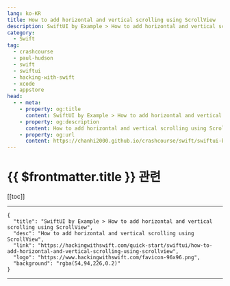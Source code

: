 ```yaml
---
lang: ko-KR
title: How to add horizontal and vertical scrolling using ScrollView
description: SwiftUI by Example > How to add horizontal and vertical scrolling using ScrollView
category:
  - Swift
tag: 
  - crashcourse
  - paul-hudson
  - swift
  - swiftui
  - hacking-with-swift
  - xcode
  - appstore
head:
  - - meta:
    - property: og:title
      content: SwiftUI by Example > How to add horizontal and vertical scrolling using ScrollView
    - property: og:description
      content: How to add horizontal and vertical scrolling using ScrollView
    - property: og:url
      content: https://chanhi2000.github.io/crashcourse/swift/swiftui-by-example/05-stacks-grids-scrollviews/how-to-add-horizontal-and-vertical-scrolling-using-scrollview.html
---
```


# {{ $frontmatter.title }} 관련

[[toc]]

---

```component VPCard
{
  "title": "SwiftUI by Example > How to add horizontal and vertical scrolling using ScrollView",
  "desc": "How to add horizontal and vertical scrolling using ScrollView",
  "link": "https://hackingwithswift.com/quick-start/swiftui/how-to-add-horizontal-and-vertical-scrolling-using-scrollview",
  "logo": "https://www.hackingwithswift.com/favicon-96x96.png",
  "background": "rgba(54,94,226,0.2)"
}
```

---

<TagLinks />